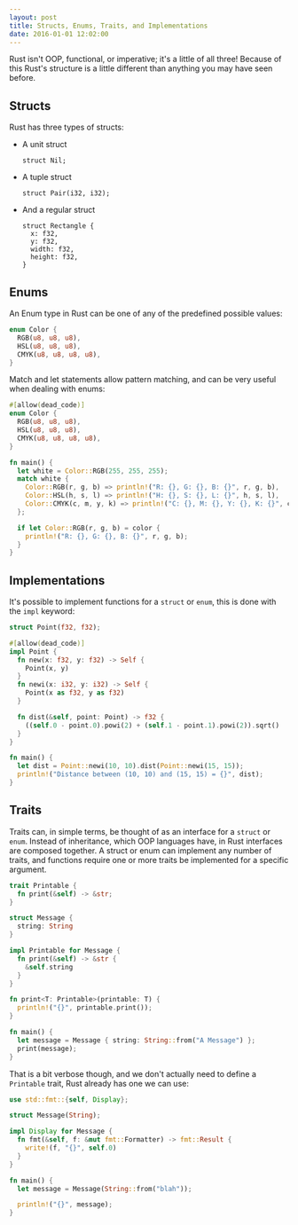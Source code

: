 ```yaml
---
layout: post
title: Structs, Enums, Traits, and Implementations
date: 2016-01-01 12:02:00
---
```


Rust isn't OOP, functional, or imperative; it's a little of all three!  Because of this Rust's structure is a little different than anything you may have seen before.

<!--more-->

Structs
-------

Rust has three types of structs:

 - A unit struct

    ```
    struct Nil;
    ```

 - A tuple struct

   ```
   struct Pair(i32, i32);
   ```

 - And a regular struct

   ```
   struct Rectangle {
     x: f32,
     y: f32,
     width: f32,
     height: f32,
   }
   ```


Enums
-----

An Enum type in Rust can be one of any of the predefined possible values:

```rust
enum Color {
  RGB(u8, u8, u8),
  HSL(u8, u8, u8),
  CMYK(u8, u8, u8, u8),
}
```

Match and let statements allow pattern matching, and can be very useful when dealing with enums:

```rust
#[allow(dead_code)]
enum Color {
  RGB(u8, u8, u8),
  HSL(u8, u8, u8),
  CMYK(u8, u8, u8, u8),
}

fn main() {
  let white = Color::RGB(255, 255, 255);
  match white {
    Color::RGB(r, g, b) => println!("R: {}, G: {}, B: {}", r, g, b),
    Color::HSL(h, s, l) => println!("H: {}, S: {}, L: {}", h, s, l),
    Color::CMYK(c, m, y, k) => println!("C: {}, M: {}, Y: {}, K: {}", c, m, y, k),
  };

  if let Color::RGB(r, g, b) = color {
    println!("R: {}, G: {}, B: {}", r, g, b);
  }
}
```

Implementations
---------------

It's possible to implement functions for a `struct` or `enum`, this is done with the `impl` keyword:

```rust
struct Point(f32, f32);

#[allow(dead_code)]
impl Point {
  fn new(x: f32, y: f32) -> Self {
    Point(x, y)
  }
  fn newi(x: i32, y: i32) -> Self {
    Point(x as f32, y as f32)
  }

  fn dist(&self, point: Point) -> f32 {
    ((self.0 - point.0).powi(2) + (self.1 - point.1).powi(2)).sqrt()
  }
}

fn main() {
  let dist = Point::newi(10, 10).dist(Point::newi(15, 15));
  println!("Distance between (10, 10) and (15, 15) = {}", dist);
}

```

Traits
------

Traits can, in simple terms, be thought of as an interface for a `struct` or `enum`.  Instead of inheritance, which OOP languages have, in Rust interfaces are composed together.  A struct or enum can implement any number of traits, and functions require one or more traits be implemented for a specific argument.

```rust
trait Printable {
  fn print(&self) -> &str;
}

struct Message {
  string: String
}

impl Printable for Message {
  fn print(&self) -> &str {
    &self.string
  }
}

fn print<T: Printable>(printable: T) {
  println!("{}", printable.print());
}

fn main() {
  let message = Message { string: String::from("A Message") };
  print(message);
}
```

That is a bit verbose though, and we don't actually need to define a `Printable` trait, Rust already has one we can use:

```rust
use std::fmt::{self, Display};

struct Message(String);

impl Display for Message {
  fn fmt(&self, f: &mut fmt::Formatter) -> fmt::Result {
    write!(f, "{}", self.0)
  }
}

fn main() {
  let message = Message(String::from("blah"));

  println!("{}", message);
}
```
